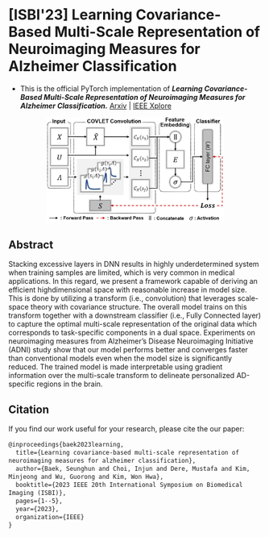 # [ISBI'23] Learning Covariance-Based Multi-Scale Representation of Neuroimaging Measures for Alzheimer Classification


- This is the official PyTorch implementation of ***Learning Covariance-Based Multi-Scale Representation of Neuroimaging Measures for Alzheimer Classification.*** [Arxiv](https://arxiv.org/abs/2503.01232v1) | [IEEE Xplore](https://ieeexplore.ieee.org/document/10230493)


<p align="center"><img src="overview.PNG" width="70%" height="70%"/></p>

## Abstract
Stacking excessive layers in DNN results in highly underdetermined system when training samples are limited, which is very common in medical applications. In this regard, we present a framework capable of deriving an efficient highdimensional space with reasonable increase in model size. This is done by utilizing a transform (i.e., convolution) that leverages scale-space theory with covariance structure. The overall model trains on this transform together with a downstream classifier (i.e., Fully Connected layer) to capture the optimal multi-scale representation of the original data which corresponds to task-specific components in a dual space. Experiments on neuroimaging measures from Alzheimer’s Disease Neuroimaging Initiative (ADNI) study show that our model performs better and converges faster than conventional models even when the model size is significantly reduced. The trained model is made interpretable using gradient information over the multi-scale transform to delineate personalized AD-specific regions in the brain.

## Citation
If you find our work useful for your research, please cite the our paper:
```
@inproceedings{baek2023learning,
  title={Learning covariance-based multi-scale representation of neuroimaging measures for alzheimer classification},
  author={Baek, Seunghun and Choi, Injun and Dere, Mustafa and Kim, Minjeong and Wu, Guorong and Kim, Won Hwa},
  booktitle={2023 IEEE 20th International Symposium on Biomedical Imaging (ISBI)},
  pages={1--5},
  year={2023},
  organization={IEEE}
}
```
